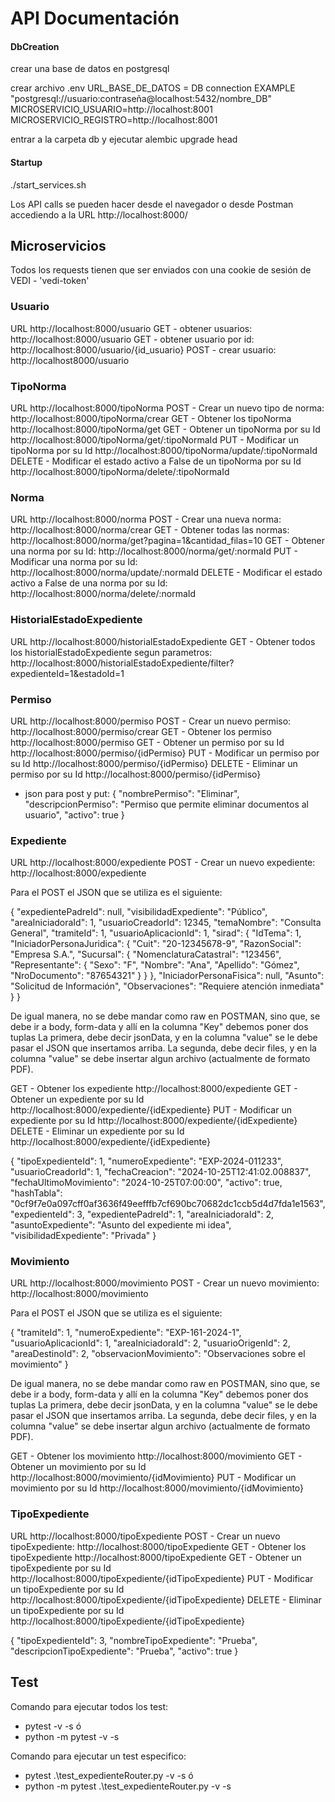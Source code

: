 # API Documentación

#### DbCreation
crear una base de datos en postgresql

crear archivo .env
URL_BASE_DE_DATOS = DB connection EXAMPLE "postgresql://usuario:contraseña@localhost:5432/nombre_DB"
MICROSERVICIO_USUARIO=http://localhost:8001
MICROSERVICIO_REGISTRO=http://localhost:8001

entrar a la carpeta db y ejecutar
alembic upgrade head 

#### Startup
./start_services.sh

Los API calls se pueden hacer desde el navegador o desde Postman accediendo a la URL http://localhost:8000/<microservicio>

## Microservicios
Todos los requests tienen que ser enviados con una cookie de sesión de VEDI - 'vedi-token'
### Usuario
URL http://localhost:8000/usuario
GET - obtener usuarios: http://localhost:8000/usuario
GET - obtener usuario por id: http://localhost:8000/usuario/{id_usuario}
POST - crear usuario: http://localhost8000/usuario

### TipoNorma
URL http://localhost:8000/tipoNorma
POST - Crear un nuevo tipo de norma: http://localhost:8000/tipoNorma/crear
GET  - Obtener los tipoNorma http://localhost:8000/tipoNorma/get
GET  - Obtener un tipoNorma por su Id http://localhost:8000/tipoNorma/get/:tipoNormaId
PUT  - Modificar un tipoNorma por su Id http://localhost:8000/tipoNorma/update/:tipoNormaId
DELETE - Modificar el estado activo a False de un tipoNorma por su Id http://localhost:8000/tipoNorma/delete/:tipoNormaId

### Norma
URL http://localhost:8000/norma
POST - Crear una nueva norma: http://localhost:8000/norma/crear
GET - Obtener todas las normas: http://localhost:8000/norma/get?pagina=1&cantidad_filas=10
GET - Obtener una norma por su Id: http://localhost:8000/norma/get/:normaId
PUT - Modificar una norma por su Id: http://localhost:8000/norma/update/:normaId
DELETE - Modificar el estado activo a False de una norma por su Id: http://localhost:8000/norma/delete/:normaId

### HistorialEstadoExpediente
URL http://localhost:8000/historialEstadoExpediente
GET - Obtener todos los historialEstadoExpediente segun parametros: http://localhost:8000/historialEstadoExpediente/filter?expedienteId=1&estadoId=1

### Permiso
URL http://localhost:8000/permiso
POST - Crear un nuevo permiso: http://localhost:8000/permiso/crear
GET  - Obtener los permiso http://localhost:8000/permiso
GET  - Obtener un permiso por su Id http://localhost:8000/permiso/{idPermiso}
PUT  - Modificar un permiso por su Id http://localhost:8000/permiso/{idPermiso}
DELETE - Eliminar un permiso por su Id http://localhost:8000/permiso/{idPermiso}
- json para post y put:
{
    "nombrePermiso": "Eliminar",
    "descripcionPermiso": "Permiso que permite eliminar documentos al usuario",
    "activo": true
}

### Expediente
URL http://localhost:8000/expediente
POST - Crear un nuevo expediente: http://localhost:8000/expediente

Para el POST el JSON que se utiliza es el siguiente:

{ "expedientePadreId": null,
    "visibilidadExpediente": "Público",
    "areaIniciadoraId": 1,
    "usuarioCreadorId": 12345,
    "temaNombre": "Consulta General",
    "tramiteId": 1,
    "usuarioAplicacionId": 1,
    "sirad": {
        "IdTema": 1,
        "IniciadorPersonaJuridica": {
            "Cuit": "20-12345678-9",
            "RazonSocial": "Empresa S.A.",
            "Sucursal": {
                "NomenclaturaCatastral": "123456",
                "Representante": {
                    "Sexo": "F",
                    "Nombre": "Ana",
                    "Apellido": "Gómez",
                    "NroDocumento": "87654321"
                }
            }
        },
        "IniciadorPersonaFisica": null,
        "Asunto": "Solicitud de Información",
        "Observaciones": "Requiere atención inmediata"
    }
}

De igual manera, no se debe mandar como raw en POSTMAN, sino que, se debe ir a body, form-data y allí en la columna "Key" debemos poner dos tuplas
La primera, debe decir jsonData, y en la columna "value" se le debe pasar el JSON que insertamos arriba.
La segunda, debe decir files, y en la columna "value" se debe insertar algun archivo (actualmente de formato PDF). 

GET  - Obtener los expediente http://localhost:8000/expediente
GET  - Obtener un expediente por su Id http://localhost:8000/expediente/{idExpediente}
PUT  - Modificar un expediente por su Id http://localhost:8000/expediente/{idExpediente}
DELETE - Eliminar un expediente por su Id http://localhost:8000/expediente/{idExpediente}

{
    "tipoExpedienteId": 1,
    "numeroExpediente": "EXP-2024-011233",
    "usuarioCreadorId": 1,
    "fechaCreacion": "2024-10-25T12:41:02.008837",
    "fechaUltimoMovimiento": "2024-10-25T07:00:00",
    "activo": true,
    "hashTabla": "0cf9f7e0a097cff0af3636f49eefffb7cf690bc70682dc1ccb5d4d7fda1e1563",
    "expedienteId": 3,
    "expedientePadreId": 1,
    "areaIniciadoraId": 2,
    "asuntoExpediente": "Asunto del expediente mi idea",
    "visibilidadExpediente": "Privada"
}

### Movimiento
URL http://localhost:8000/movimiento
POST - Crear un nuevo movimiento: http://localhost:8000/movimiento

Para el POST el JSON que se utiliza es el siguiente:

{
    "tramiteId": 1,
    "numeroExpediente": "EXP-161-2024-1",
    "usuarioAplicacionId": 1,
    "areaIniciadoraId": 2,
    "usuarioOrigenId": 2,
    "areaDestinoId": 2,
    "observacionMovimiento": "Observaciones sobre el movimiento"
}

De igual manera, no se debe mandar como raw en POSTMAN, sino que, se debe ir a body, form-data y allí en la columna "Key" debemos poner dos tuplas
La primera, debe decir jsonData, y en la columna "value" se le debe pasar el JSON que insertamos arriba.
La segunda, debe decir files, y en la columna "value" se debe insertar algun archivo (actualmente de formato PDF). 

GET  - Obtener los movimiento http://localhost:8000/movimiento
GET  - Obtener un movimiento por su Id http://localhost:8000/movimiento/{idMovimiento}
PUT  - Modificar un movimiento por su Id http://localhost:8000/movimiento/{idMovimiento}


### TipoExpediente
URL http://localhost:8000/tipoExpediente
POST - Crear un nuevo tipoExpediente: http://localhost:8000/tipoExpediente
GET  - Obtener los tipoExpediente http://localhost:8000/tipoExpediente
GET  - Obtener un tipoExpediente por su Id http://localhost:8000/tipoExpediente/{idTipoExpediente}
PUT  - Modificar un tipoExpediente por su Id http://localhost:8000/tipoExpediente/{idTipoExpediente}
DELETE - Eliminar un tipoExpediente por su Id http://localhost:8000/tipoExpediente/{idTipoExpediente}

{
  "tipoExpedienteId": 3,
  "nombreTipoExpediente": "Prueba",
  "descripcionTipoExpediente": "Prueba",
  "activo": true
}


## Test
Comando para ejecutar todos los test:
- pytest -v -s
    ó
- python -m pytest -v -s

Comando para ejecutar un test especifico:
- pytest .\test_expedienteRouter.py -v -s
    ó
- python -m pytest .\test_expedienteRouter.py -v -s